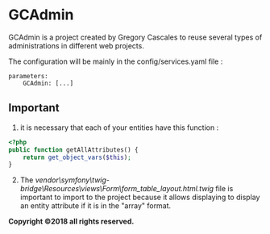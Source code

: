 # GCAdmin

GCAdmin is a project created by Gregory Cascales to reuse several types of administrations in different web projects.

The configuration will be mainly in the config/services.yaml file :
```
parameters:
    GCAdmin: [...]
```

## Important

1. it is necessary that each of your entities have this function :
```php
<?php
public function getAllAttributes() {
    return get_object_vars($this);
}
```

2. The *vendor\symfony\twig-bridge\Resources\views\Form\form_table_layout.html.twig* file is important to import to the project because it allows displaying to display an entity attribute if it is in the "array" format.



**Copyright ©2018 all rights reserved.**
